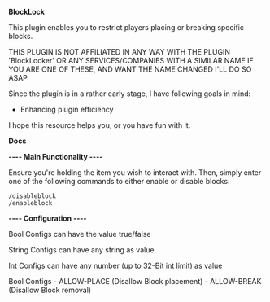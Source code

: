 **BlockLock**

This plugin enables you to restrict players placing or breaking specific blocks.

THIS PLUGIN IS NOT AFFILIATED IN ANY WAY WITH THE PLUGIN 'BlockLocker' OR ANY SERVICES/COMPANIES WITH A SIMILAR NAME
IF YOU ARE ONE OF THESE, AND WANT THE NAME CHANGED I'LL DO SO ASAP

Since the plugin is in a rather early stage, I have following goals in mind:
- Enhancing plugin efficiency

I hope this resource helps you, or you have fun with it. 

**Docs**

**---- Main Functionality ----**

Ensure you're holding the item you wish to interact with. Then, simply enter one of the following commands to either enable or disable blocks:
  
    /disableblock
    /enableblock

**---- Configuration ----**

Bool Configs can have the value true/false

String Configs can have any string as value

Int Configs can have any number (up to 32-Bit int limit) as value

  Bool Configs
      - ALLOW-PLACE (Disallow Block placement)
      - ALLOW-BREAK (Disallow Block removal)

